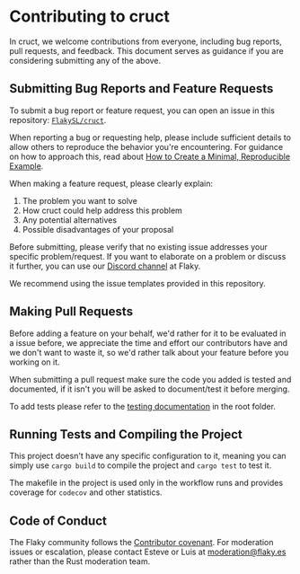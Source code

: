 # Contributing to cruct

In cruct, we welcome contributions from everyone, including bug reports,
pull requests, and feedback. This document serves as guidance if you are
considering submitting any of the above.

## Submitting Bug Reports and Feature Requests

To submit a bug report or feature request, you can open an issue in this
repository: [`FlakySL/cruct`].

When reporting a bug or requesting help, please include sufficient details
to allow others to reproduce the behavior you're encountering. For guidance on
how to approach this, read about [How to Create a Minimal, Reproducible Example].

When making a feature request, please clearly explain:

1. The problem you want to solve
2. How cruct could help address this problem
3. Any potential alternatives
4. Possible disadvantages of your proposal

Before submitting, please verify that no existing issue addresses your specific
problem/request. If you want to elaborate on a problem or discuss it further,
you can use our [Discord channel] at Flaky.

We recommend using the issue templates provided in this repository.

## Making Pull Requests

Before adding a feature on your behalf, we'd rather for it to be evaluated
in a issue before, we appreciate the time and effort our contributors have
and we don't want to waste it, so we'd rather talk about your feature before
you working on it.

When submitting a pull request make sure the code you added is tested and
documented, if it isn't you will be asked to document/test it before merging.

To add tests please refer to the [testing documentation] in the root folder.

## Running Tests and Compiling the Project

This project doesn't have any specific configuration
to it, meaning you can simply use `cargo build` to compile
the project and `cargo test` to test it.

The makefile in the project is used only in the workflow
runs and provides coverage for `codecov` and other statistics.

## Code of Conduct

The Flaky community follows the [Contributor covenant].
For moderation issues or escalation, please contact Esteve or Luis at
[moderation@flaky.es] rather than the Rust
moderation team.

[testing documentation]: ./TESTING.md
[Contributor covenant]: ./CODE_OF_CONDUCT.md

[`FlakySL/cruct`]: https://github.com/FlakySL/cruct

[Discord channel]: https://discord.gg/AJWFyps23a
[moderation@flaky.es]: mailto:moderation@flaky.es

[How to Create a Minimal, Reproducible Example]: https://stackoverflow.com/help/minimal-reproducible-example
